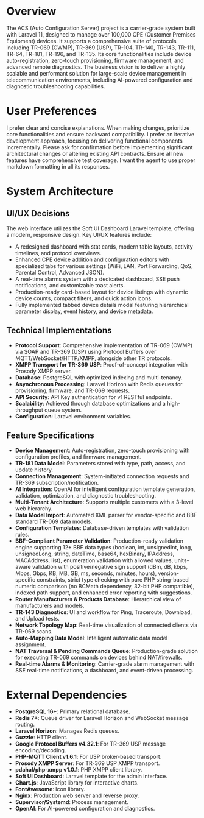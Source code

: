 # Overview
The ACS (Auto Configuration Server) project is a carrier-grade system built with Laravel 11, designed to manage over 100,000 CPE (Customer Premises Equipment) devices. It supports a comprehensive suite of protocols including TR-069 (CWMP), TR-369 (USP), TR-104, TR-140, TR-143, TR-111, TR-64, TR-181, TR-196, and TR-135. Its core functionalities include device auto-registration, zero-touch provisioning, firmware management, and advanced remote diagnostics. The business vision is to deliver a highly scalable and performant solution for large-scale device management in telecommunication environments, including AI-powered configuration and diagnostic troubleshooting capabilities.

# User Preferences
I prefer clear and concise explanations. When making changes, prioritize core functionalities and ensure backward compatibility. I prefer an iterative development approach, focusing on delivering functional components incrementally. Please ask for confirmation before implementing significant architectural changes or altering existing API contracts. Ensure all new features have comprehensive test coverage. I want the agent to use proper markdown formatting in all its responses.

# System Architecture

## UI/UX Decisions
The web interface utilizes the Soft UI Dashboard Laravel template, offering a modern, responsive design. Key UI/UX features include:
- A redesigned dashboard with stat cards, modern table layouts, activity timelines, and protocol overviews.
- Enhanced CPE device addition and configuration editors with specialized tabs for various settings (WiFi, LAN, Port Forwarding, QoS, Parental Control, Advanced JSON).
- A real-time alarms system with a dedicated dashboard, SSE push notifications, and customizable toast alerts.
- Production-ready card-based layout for device listings with dynamic device counts, compact filters, and quick action icons.
- Fully implemented tabbed device details modal featuring hierarchical parameter display, event history, and device metadata.

## Technical Implementations
- **Protocol Support**: Comprehensive implementation of TR-069 (CWMP) via SOAP and TR-369 (USP) using Protocol Buffers over MQTT/WebSocket/HTTP/XMPP, alongside other TR protocols.
- **XMPP Transport for TR-369 USP**: Proof-of-concept integration with Prosody XMPP server.
- **Database**: PostgreSQL with optimized indexing and multi-tenancy.
- **Asynchronous Processing**: Laravel Horizon with Redis queues for provisioning, firmware, and TR-069 requests.
- **API Security**: API Key authentication for v1 RESTful endpoints.
- **Scalability**: Achieved through database optimizations and a high-throughput queue system.
- **Configuration**: Laravel environment variables.

## Feature Specifications
- **Device Management**: Auto-registration, zero-touch provisioning with configuration profiles, and firmware management.
- **TR-181 Data Model**: Parameters stored with type, path, access, and update history.
- **Connection Management**: System-initiated connection requests and TR-369 subscription/notification.
- **AI Integration**: OpenAI for intelligent configuration template generation, validation, optimization, and diagnostic troubleshooting.
- **Multi-Tenant Architecture**: Supports multiple customers with a 3-level web hierarchy.
- **Data Model Import**: Automated XML parser for vendor-specific and BBF standard TR-069 data models.
- **Configuration Templates**: Database-driven templates with validation rules.
- **BBF-Compliant Parameter Validation**: Production-ready validation engine supporting 12+ BBF data types (boolean, int, unsignedInt, long, unsignedLong, string, dateTime, base64, hexBinary, IPAddress, MACAddress, list), enumeration validation with allowed values, units-aware validation with positive/negative sign support (dBm, dB, kbps, Mbps, Gbps, KB, MB, GB, ms, seconds, minutes, hours), version-specific constraints, strict type checking with pure PHP string-based numeric comparison (no BCMath dependency, 32-bit PHP compatible), indexed path support, and enhanced error reporting with suggestions.
- **Router Manufacturers & Products Database**: Hierarchical view of manufacturers and models.
- **TR-143 Diagnostics**: UI and workflow for Ping, Traceroute, Download, and Upload tests.
- **Network Topology Map**: Real-time visualization of connected clients via TR-069 scans.
- **Auto-Mapping Data Model**: Intelligent automatic data model assignment.
- **NAT Traversal & Pending Commands Queue**: Production-grade solution for executing TR-069 commands on devices behind NAT/firewalls.
- **Real-time Alarms & Monitoring**: Carrier-grade alarm management with SSE real-time notifications, a dashboard, and event-driven processing.

# External Dependencies
- **PostgreSQL 16+**: Primary relational database.
- **Redis 7+**: Queue driver for Laravel Horizon and WebSocket message routing.
- **Laravel Horizon**: Manages Redis queues.
- **Guzzle**: HTTP client.
- **Google Protocol Buffers v4.32.1**: For TR-369 USP message encoding/decoding.
- **PHP-MQTT Client v1.6.1**: For USP broker-based transport.
- **Prosody XMPP Server**: For TR-369 USP XMPP transport.
- **pdahal/php-xmpp v1.0.1**: PHP XMPP client library.
- **Soft UI Dashboard**: Laravel template for the admin interface.
- **Chart.js**: JavaScript library for interactive charts.
- **FontAwesome**: Icon library.
- **Nginx**: Production web server and reverse proxy.
- **Supervisor/Systemd**: Process management.
- **OpenAI**: For AI-powered configuration and diagnostics.